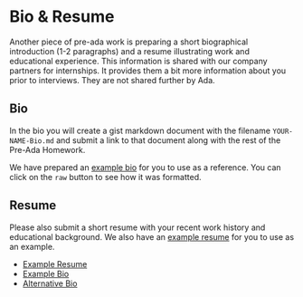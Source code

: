 # Bio & Resume

Another piece of pre-ada work is preparing a short biographical introduction (1-2 paragraphs) and a resume illustrating work and educational experience.  This information is shared with our company partners for internships.  It provides them a bit more information about you prior to interviews.  They are not shared further by Ada.

## Bio

In the bio you will create a gist markdown document with the filename `YOUR-NAME-Bio.md` and submit a link to that document along with the rest of the Pre-Ada Homework.

We have prepared an [example bio](example-bio.md) for you to use as a reference.  You can click on the `raw` button to see how it was formatted.

## Resume

Please also submit a short resume with your recent work history and educational background.  We also have an [example resume](example-resume.md) for you to use as an example. 

- [Example Resume](example-resume.md)
- [Example Bio](example-bio.md)
- [Alternative Bio](alternative-bio.md)
